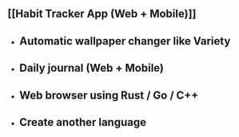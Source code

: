 ## [[Habit Tracker App (Web + Mobile)]]
- ## Automatic wallpaper changer like Variety
- ## Daily journal (Web + Mobile)
- ## Web browser using Rust / Go / C++
- ## Create another language
